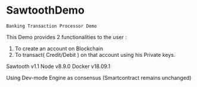 # SawtoothDemo
`
Banking Transaction Processor Demo
`

This Demo provides 2 functionalities to the user :
1. To create an account on Blockchain
2. To transact( Credit/Debit ) on that account using his Private keys.

Sawtooth v1.1
Node v8.9.0
Docker v18.09.1

Using Dev-mode Engine as consensus (Smartcontract remains unchanged)

